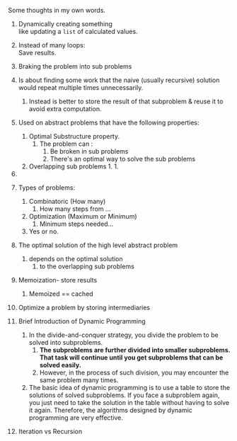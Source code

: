 
Some thoughts in my own words.  

1. Dynamically creating something  
    like updating a `list` of calculated values. 

1. Instead of many loops:   
    Save results. 
1. Braking the problem into sub problems 
1. Is about finding some work that the naive (usually recursive) solution would repeat multiple times unnecessarily.
   1. Instead is better to store the result of that subproblem & reuse it to avoid extra computation.
1. Used on abstract problems that have the following properties:
   1. Optimal Substructure property.
      1. The problem can :
         1. Be broken in sub problems 
         1. There's an optimal way to solve the sub problems 
   1. Overlapping sub problems 
      1.
      1. 
1.
1. Types of problems:  
   1. Combinatoric (How many)
      1. How many steps from ...
   1. Optimization (Maximum or Minimum)
      1. Minimum steps needed...
   1. Yes or no.  
1. The optimal solution of the high level abstract problem 
   1. depends on the optimal solution 
      1. to the overlapping sub problems 

1. Memoization- store results 
   1. Memoized == cached
1. Optimize a problem by storing intermediaries 
1. Brief Introduction of Dynamic Programming
   1. In the divide-and-conquer strategy, you divide the problem to be solved into subproblems. 
      1. **The subproblems are further divided into smaller subproblems. That task will continue until you get subproblems that can be solved easily.**
      1.  However, in the process of such division, you may encounter the same problem many times.
   1. The basic idea of dynamic programming is to use a table to store the solutions of solved subproblems. If you face a subproblem again, you just need to take the solution in the table without having to solve it again. Therefore, the algorithms designed by dynamic programming are very effective.
1. Iteration vs Recursion 
